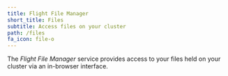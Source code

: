 ```yaml
---
title: Flight File Manager
short_title: Files
subtitle: Access files on your cluster
path: /files
fa_icon: file-o
---
```

The *Flight File Manager* service provides access to your
files held on your cluster via an in-browser interface.
